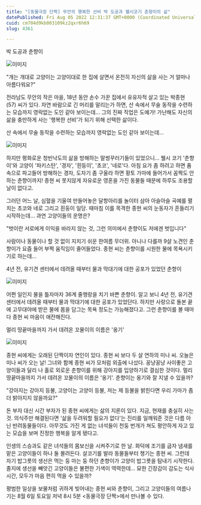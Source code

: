 ```yaml
---
title: "[동물극장 단짝] 무안의 행복한 선비 박 도공과 웰시코기 춘향이의 삶"
datePublished: Fri Aug 05 2022 12:31:37 GMT+0000 (Coordinated Universal Time)
cuid: cm704d9kb003109kz2qxr6h69
slug: 4361

---
```



박 도공과 춘향이

![이미지](https://cdn.hashnode.com/res/hashnode/image/upload/v1739256416193/c22f03f7-4eb0-4cfc-9b44-f4e52163eb10.jpeg)

"개는 개대로 고양이는 고양이대로 한 집에 살면서 온전히 자신의 삶을 사는 거 얼마나 아름다워요?"

전라남도 무안의 작은 마을, 18년 동안 손수 가꾼 집에서 유유자적 살고 있는 박종현(57) 씨가 있다. 자연 바람으로 긴 머리를 말리는가 하면, 산 속에서 무술 동작을 수련하는 모습까지 영락없는 도인 같아 보이는데... 그의 진짜 직업은 도예가! 가난해도 자신의 삶을 충만하게 사는 '행복한 선비'가 되기 위해 선택한 삶이다.

산 속에서 무술 동작을 수련하는 모습까지 영락없는 도인 같아 보이는데...

![이미지](https://cdn.hashnode.com/res/hashnode/image/upload/v1739256417972/8d765029-d9fe-4089-8e5f-3adc9bd11d07.jpeg)

하지만 평화로운 청빈낙도의 삶을 방해하는 말썽꾸러기들이 있었으니... 웰시 코기 '춘향이'와 고양이 '파키스탄', '경자', '흰둥이', '초코', '네로'다. 아침 요가 좀 하려고 하면 품속으로 파고들어 방해하는 경자, 도자기 좀 구울라 하면 황토 가마에 들어가서 꼼짝도 안 하는 춘향이까지! 종현 씨 못지않게 자유로운 영혼을 가진 동물들 때문에 하루도 조용할 날이 없다고.

그러던 어느 날, 심혈을 기울여 만들어놓은 달항아리를 놀이터 삼아 아슬아슬 곡예를 펼치는 초코와 네로 그리고 흰둥이 일당. 때마침 이를 목격한 종현 씨의 눈동자가 흔들리기 시작하는데... 과연 고양이들의 운명은?

"벗이란 서로에게 이익을 바라지 않는 것, 그런 의미에서 춘향이도 저에겐 벗입니다"

사람이나 동물이나 할 것 없이 지치기 쉬운 한여름 무더위. 아니나 다를까 9살 노견인 춘향이가 요즘 들어 부쩍 움직임이 줄어들었다. 종현 씨는 춘향이를 시원한 물에 목욕시키기로 하는데...

4년 전, 유기견 센터에서 데려올 때부터 물과 막대기에 대한 공포가 있었던 춘향이

![이미지](https://cdn.hashnode.com/res/hashnode/image/upload/v1739256420259/3e351ee5-5ea1-4623-ab5c-ed45706854a2.jpeg)

어쩐 일인지 물을 틀자마자 36계 줄행랑을 치기 바쁜 춘향이. 알고 보니 4년 전, 유기견 센터에서 데려올 때부터 물과 막대기에 대한 공포가 있었단다. 하지만 사랑으로 돌본 끝에 고무대야에 받은 물에 몸을 담그는 목욕 정도는 가능해졌다고. 그런 춘향이를 볼 때마다 종현 씨 마음이 애잔해진다.

멀리 땅끝마을까지 가서 데려온 꼬물이의 이름은 '옹기'

![이미지](https://cdn.hashnode.com/res/hashnode/image/upload/v1739256422026/1821370c-dd6d-4743-be6b-c1411d4bf709.jpeg)

종현 씨에게는 오래된 단짝이자 연인이 있다. 종현 씨 보다 두 살 연하의 미나 씨. 오늘은 미나 씨가 오는 날! 그녀와 함께 종현 씨가 모처럼 외출에 나섰다. 꽁냥꽁냥 사이좋은 고양이들과 달리 나 홀로 외로운 춘향이를 위해 강아지를 입양하기로 결심한 것이다. 멀리 땅끝마을까지 가서 데려온 꼬물이의 이름은 '옹기'. 춘향이는 옹기와 잘 지낼 수 있을까?

"강아지는 강아지 등불, 고양이는 고양이 등불, 저는 제 등불을 밝힌다면 우리 가마가 좀 더 밝아지지 않을까요?"

돈 부자 대신 시간 부자가 된 종현 씨에게는 삶의 지론이 있다. 지금, 현재를 충실히 사는 것. 의식주만 해결된다면 '삶을 두려워할 필요가 없다'는 진리를 일깨워준 것은 다름 아닌 반려동물들이다. 아무것도 가진 게 없는 녀석들이 천둥 번개가 쳐도 평안하게 자고 있는 모습을 보며 진정한 행복을 알게 됐다고.

인생의 스승과도 같은 녀석들의 몸보신을 시켜주기로 한 날. 화덕에 조기를 굽자 냄새를 맡은 고양이들이 하나 둘 몰려든다. 살코기를 발라 동물들부터 챙기는 종현 씨. 그런데 자기 밥그릇의 생선은 먹는 둥 마는 둥 하던 춘향이가 고양이 밥그릇을 탐내기 시작한다. 졸지에 생선을 빼앗긴 고양이들은 불편한 기색이 역력한데... 묘한 긴장감이 감도는 식사 시간, 모두가 마음 편히 먹을 수 있을까?

평범한 일상을 보물처럼 귀하게 빚어내는 종현 씨와 춘향이, 그리고 고양이들의 여름나기는 8월 6일 토요일 저녁 8시 5분 <동물극장 단짝>에서 만나볼 수 있다.